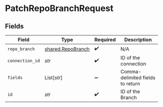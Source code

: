 # PatchRepoBranchRequest


## Fields

| Field                                                  | Type                                                   | Required                                               | Description                                            |
| ------------------------------------------------------ | ------------------------------------------------------ | ------------------------------------------------------ | ------------------------------------------------------ |
| `repo_branch`                                          | [shared.RepoBranch](../../models/shared/repobranch.md) | :heavy_check_mark:                                     | N/A                                                    |
| `connection_id`                                        | *str*                                                  | :heavy_check_mark:                                     | ID of the connection                                   |
| `fields`                                               | List[*str*]                                            | :heavy_minus_sign:                                     | Comma-delimited fields to return                       |
| `id`                                                   | *str*                                                  | :heavy_check_mark:                                     | ID of the Branch                                       |